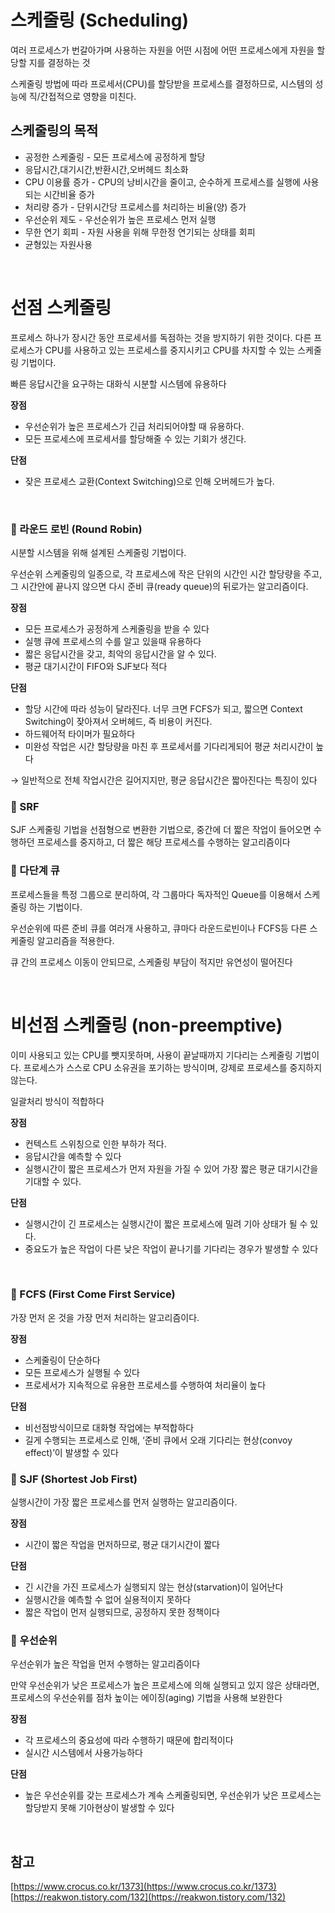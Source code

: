 # 스케줄링 (Scheduling)

여러 프로세스가 번갈아가며 사용하는 자원을 어떤 시점에 어떤 프로세스에게 자원을 할당할 지를 결정하는 것

스케줄링 방법에 따라 프로세서(CPU)를 할당받을 프로세스를 결정하므로, 시스템의 성능에 직/간접적으로 영향을 미친다.

## 스케줄링의 목적

- 공정한 스케줄링 - 모든 프로세스에 공정하게 할당
- 응답시간,대기시간,반환시간,오버헤드 최소화
- CPU 이용률 증가 - CPU의 낭비시간을 줄이고, 순수하게 프로세스를 실행에 사용되는 시간비율 증가
- 처리량 증가 - 단위시간당 프로세스를 처리하는 비율(양) 증가
- 우선순위 제도 - 우선순위가 높은 프로세스 먼저 실행
- 무한 연기 회피 - 자원 사용을 위해 무한정 연기되는 상태를 회피
- 균형있는 자원사용

<br/>

# 선점 스케줄링

프로세스 하나가 장시간 동안 프로세서를 독점하는 것을 방지하기 위한 것이다.
다른 프로세스가 CPU를 사용하고 있는 프로세스를 중지시키고 CPU를 차지할 수 있는 스케줄링 기법이다.

빠른 응답시간을 요구하는 대화식 시분할 시스템에 유용하다

**장점**

- 우선순위가 높은 프로세스가 긴급 처리되어야할 때 유용하다.
- 모든 프로세스에 프로세서를 할당해줄 수 있는 기회가 생긴다.

**단점**

- 잦은 프로세스 교환(Context Switching)으로 인해 오버헤드가 높다.

<br/>

### 📌 라운드 로빈 (Round Robin)

시분할 시스템을 위해 설계된 스케줄링 기법이다.

우선순위 스케줄링의 일종으로, 각 프로세스에 작은 단위의 시간인 시간 할당량을 주고, 그 시간안에 끝나지 않으면 다시 준비 큐(ready queue)의 뒤로가는 알고리즘이다.

**장점**

- 모든 프로세스가 공정하게 스케줄링을 받을 수 있다
- 실행 큐에 프로세스의 수를 알고 있을때 유용하다
- 짧은 응답시간을 갖고, 최악의 응답시간을 알 수 있다.
- 평균 대기시간이 FIFO와 SJF보다 적다

**단점**

- 할당 시간에 따라 성능이 달라진다. 너무 크면 FCFS가 되고, 짧으면 Context Switching이 잦아져서 오버헤드, 즉 비용이 커진다.
- 하드웨어적 타이머가 필요하다
- 미완성 작업은 시간 할당량을 마친 후 프로세서를 기다리게되어 평균 처리시간이 높다

→ 일반적으로 전체 작업시간은 길어지지만, 평균 응답시간은 짧아진다는 특징이 있다

### 📌 SRF

SJF 스케줄링 기법을 선점형으로 변환한 기법으로, 중간에 더 짧은 작업이 들어오면 수행하던 프로세스를 중지하고, 더 짧은 해당 프로세스를 수행하는 알고리즘이다

### 📌 다단계 큐

프로세스들을 특정 그룹으로 분리하여, 각 그룹마다 독자적인 Queue를 이용해서 스케줄링 하는 기법이다.

우선순위에 따른 준비 큐를 여러개 사용하고, 큐마다 라운드로빈이나 FCFS등 다른 스케줄링 알고리즘을 적용한다.

큐 간의 프로세스 이동이 안되므로, 스케줄링 부담이 적지만 유연성이 떨어진다

<br/>

# 비선점 스케줄링 (non-preemptive)

이미 사용되고 있는 CPU를 뺏지못하며, 사용이 끝날때까지 기다리는 스케줄링 기법이다.
프로세스가 스스로 CPU 소유권을 포기하는 방식이며, 강제로 프로세스를 중지하지 않는다.

일괄처리 방식이 적합하다

**장점**

- 컨텍스트 스위칭으로 인한 부하가 적다.
- 응답시간을 예측할 수 있다
- 실행시간이 짧은 프로세스가 먼저 자원을 가질 수 있어 가장 짧은 평균 대기시간을 기대할 수 있다.

**단점**

- 실행시간이 긴 프로세스는 실행시간이 짧은 프로세스에 밀려 기아 상태가 될 수 있다.
- 중요도가 높은 작업이 다른 낮은 작업이 끝나기를 기다리는 경우가 발생할 수 있다

<br/>

### 📌 FCFS (First Come First Service)

가장 먼저 온 것을 가장 먼저 처리하는 알고리즘이다.

**장점**

- 스케줄링이 단순하다
- 모든 프로세스가 실행될 수 있다
- 프로세서가 지속적으로 유용한 프로세스를 수행하여 처리율이 높다

**단점**

- 비선점방식이므로 대화형 작업에는 부적합하다
- 길게 수행되는 프로세스로 인해, ‘준비 큐에서 오래 기다리는 현상(convoy effect)’이 발생할 수 있다

### 📌 SJF (Shortest Job First)

실행시간이 가장 짧은 프로세스를 먼저 실행하는 알고리즘이다.

**장점**

- 시간이 짧은 작업을 먼저하므로, 평균 대기시간이 짧다

**단점**

- 긴 시간을 가진 프로세스가 실행되지 않는 현상(starvation)이 일어난다
- 실행시간을 예측할 수 없어 실용적이지 못하다
- 짧은 작업이 먼저 실행되므로, 공정하지 못한 정책이다

### 📌 우선순위

우선순위가 높은 작업을 먼저 수행하는 알고리즘이다

만약 우선순위가 낮은 프로세스가 높은 프로세스에 의해 실행되고 있지 않은 상태라면, 프로세스의 우선순위를 점차 높이는 에이징(aging) 기법을 사용해 보완한다

**장점**

- 각 프로세스의 중요성에 따라 수행하기 때문에 합리적이다
- 실시간 시스템에서 사용가능하다

**단점**

- 높은 우선순위를 갖는 프로세스가 계속 스케줄링되면, 우선순위가 낮은 프로세스는 할당받지 못해 기아현상이 발생할 수 있다

<br/>

## 참고

[https://www.crocus.co.kr/1373](https://www.crocus.co.kr/1373)  
[https://reakwon.tistory.com/132](https://reakwon.tistory.com/132)
